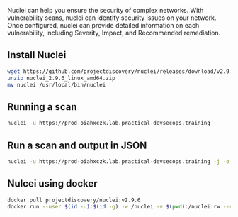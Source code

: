 
Nuclei can help you ensure the security of complex networks. With vulnerability scans, nuclei can identify security issues on your network. Once configured, nuclei can provide detailed information on each vulnerability, including Severity, Impact, and Recommended remediation.

## Install Nuclei 

```sh
wget https://github.com/projectdiscovery/nuclei/releases/download/v2.9.6/nuclei_2.9.6_linux_amd64.zip
unzip nuclei_2.9.6_linux_amd64.zip
mv nuclei /usr/local/bin/nuclei
```

## Running a scan

```sh
nuclei -u https://prod-oiahxczk.lab.practical-devsecops.training
```

## Run a scan and output in JSON 

```sh
nuclei -u https://prod-oiahxczk.lab.practical-devsecops.training -j -o nuclei-output.json
```

## Nulcei using docker 

```sh
docker pull projectdiscovery/nuclei:v2.9.6
docker run --user $(id -u):$(id -g) -w /nuclei -v $(pwd):/nuclei:rw --rm projectdiscovery/nuclei:v2.9.6 -u https://prod-oiahxczk.lab.practical-devsecops.training -j -o nuclei-output.json

```
